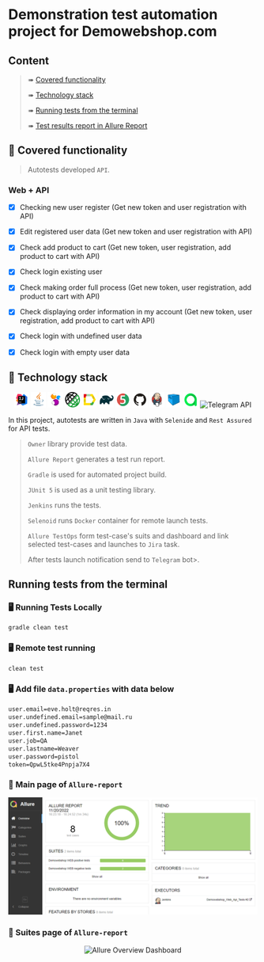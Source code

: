 # Demonstration test automation project for Demowebshop.com 


## Content

> ➠ [Covered functionality](#tshirt-covered-functionality)
>
> ➠ [Technology stack](#abacus-technology-stack)
>
> ➠ [Running tests from the terminal](#Running-tests-from-the-terminal)
>
> ➠ [Test results report in Allure Report](#scroll-main-page-of-allure-report)

## :tshirt: Covered functionality

> Autotests developed <code>API</code>.

### Web + API

- [x] Checking new user register (Get new token and user registration with API) 
- [x] Edit registered user data (Get new token and user registration with API) 
- [x] Check add product to cart (Get new token, user registration, add product to cart with API) 
- [x] Check login existing user
- [x] Check making order full process (Get new token, user registration, add product to cart with API) 
- [x] Check displaying order information in my account (Get new token, user registration, add product to cart with API) 
- [x] Check login with undefined user data
- [x] Check login with empty user data



## :abacus: Technology stack

<p align="center">
<img width="6%" title="IntelliJ IDEA" src="images/logo/Intelij_IDEA.svg">
<img width="6%" title="Java" src="images/logo/Java.svg">
<img width="6%" title="Selenide" src="images/logo/Selenide.svg">
<img width="6%" title="Rest Assured" src="images/logo/RestAssured.png">
<img width="6%" title="Allure Report" src="images/logo/Allure_Report.svg">
<img width="6%" title="Gradle" src="images/logo/Gradle.svg">
<img width="6%" title="JUnit5" src="images/logo/JUnit5.svg">
<img width="6%" title="GitHub" src="images/logo/GitHub.svg">
<img width="6%" title="Jenkins" src="images/logo/Jenkins.svg">
<img width="6%" title="Selenoid" src="images/logo/Selenoid.svg">
<img width="6%" title="Allure TestOps" src="images/logo/Allure_TO.svg">
<img width="6%" title="Telegram API" src="images/logo/Telegram.svg.svg">
</p>

In this project, autotests are written in <code>Java</code> with <code>Selenide</code> and <code>Rest Assured</code> for API tests.

> <code>Owner</code> library provide test data.
>
> <code>Allure Report</code> generates a test run report.
> 
> <code>Gradle</code> is used for automated project build.
>
> <code>JUnit 5</code> is used as a unit testing library.
>
> <code>Jenkins</code> runs the tests.
>
> <code>Selenoid</code> runs <code>Docker</code> container for remote launch tests.
>
> <code>Allure TestOps</code> form test-case's suits and dashboard and link selected test-cases and launches to <code>Jira</code> task.
>  
> After tests launch notification send to <code>Telegram</code> bot>.

## Running tests from the terminal

### :desktop_computer: Running Tests Locally

```
gradle clean test
```

### :desktop_computer: Remote test running

```
clean test
```
### :desktop_computer: Add file <code>data.properties</code> with data below
```
user.email=eve.holt@reqres.in
user.undefined.email=sample@mail.ru
user.undefined.password=1234
user.first.name=Janet
user.job=QA
user.lastname=Weaver
user.password=pistol
token=QpwL5tke4Pnpja7X4

```
### :scroll: Main page of <code>Allure-report</code>

<p align="center">
<img title="Allure Overview Dashboard" src="images/screens/AllureMain.PNG">
</p>

### :scroll: Suites page of <code>Allure-report</code>

<p align="center">
<img title="Allure Overview Dashboard" src="images/screens/AllureSuites.PNG">
</p>
